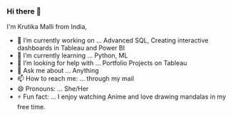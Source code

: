 ### Hi there 👋

I'm Krutika Malli from India, 

- 🔭 I’m currently working on ... Advanced SQL, Creating interactive dashboards in Tableau and Power BI
- 🌱 I’m currently learning ... Python, ML
- 🤔 I’m looking for help with ... Portfolio Projects on Tableau
- 💬 Ask me about ... Anything
- 📫 How to reach me: ... through my mail
- 😄 Pronouns: ... She/Her
- ⚡ Fun fact: ... I enjoy watching Anime and love drawing mandalas in my free time.
